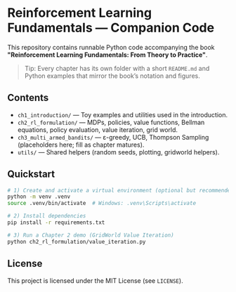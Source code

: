 # Reinforcement Learning Fundamentals — Companion Code

This repository contains runnable Python code accompanying the book **"Reinforcement Learning Fundamentals: From Theory to Practice"**.

> Tip: Every chapter has its own folder with a short `README.md` and Python examples that mirror the book’s notation and figures.

## Contents

- `ch1_introduction/` — Toy examples and utilities used in the introduction.
- `ch2_rl_formulation/` — MDPs, policies, value functions, Bellman equations, policy evaluation, value iteration, grid world.
- `ch3_multi_armed_bandits/` — ε-greedy, UCB, Thompson Sampling (placeholders here; fill as chapter matures).
- `utils/` — Shared helpers (random seeds, plotting, gridworld helpers).

## Quickstart

```bash
# 1) Create and activate a virtual environment (optional but recommended)
python -m venv .venv
source .venv/bin/activate  # Windows: .venv\Scripts\activate

# 2) Install dependencies
pip install -r requirements.txt

# 3) Run a Chapter 2 demo (GridWorld Value Iteration)
python ch2_rl_formulation/value_iteration.py
```


## License

This project is licensed under the MIT License (see `LICENSE`).

